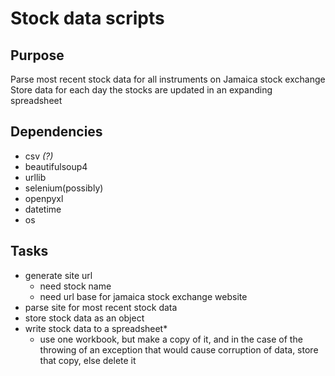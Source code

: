 # Stock data scripts

## Purpose

Parse most recent stock data for all instruments on Jamaica stock exchange
Store data for each day the stocks are updated in an expanding spreadsheet

## Dependencies

- csv *(?)*
- beautifulsoup4
- urllib
- selenium(possibly)
- openpyxl
- datetime
- os

## Tasks

- generate site url
  - need stock name
  - need url base for jamaica stock exchange website
- parse site for most recent stock data
- store stock data as an object
- write stock data to a spreadsheet*
  - use one workbook, but make a copy of it, and in the case of the throwing of an exception that would cause corruption of data, store that copy, else delete it
